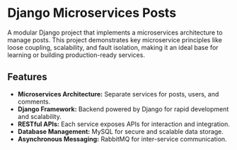 # Django Microservices Posts

A modular Django project that implements a microservices architecture to manage posts. This project demonstrates key microservice principles like loose coupling, scalability, and fault isolation, making it an ideal base for learning or building production-ready services.

## Features

- **Microservices Architecture:** Separate services for posts, users, and comments.
- **Django Framework:** Backend powered by Django for rapid development and scalability.
- **RESTful APIs:** Each service exposes APIs for interaction and integration.
- **Database Management:** MySQL for secure and scalable data storage.
- **Asynchronous Messaging:** RabbitMQ for inter-service communication.




